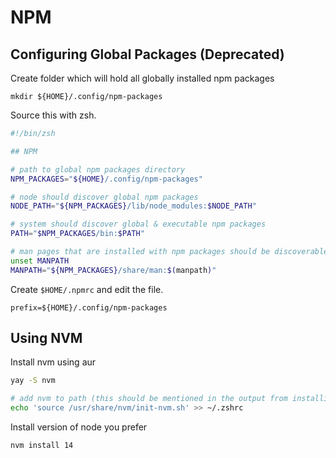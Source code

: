 # NPM

## Configuring Global Packages (Deprecated)

Create folder which will hold all globally installed npm packages

```
mkdir ${HOME}/.config/npm-packages
```

Source this with zsh.

``` zsh
#!/bin/zsh

## NPM

# path to global npm packages directory
NPM_PACKAGES="${HOME}/.config/npm-packages"

# node should discover global npm packages
NODE_PATH="${NPM_PACKAGES}/lib/node_modules:$NODE_PATH"

# system should discover global & executable npm packages
PATH="$NPM_PACKAGES/bin:$PATH"

# man pages that are installed with npm packages should be discoverable
unset MANPATH
MANPATH="${NPM_PACKAGES}/share/man:$(manpath)"
```

Create `$HOME/.npmrc` and edit the file.
```
prefix=${HOME}/.config/npm-packages
```

## Using NVM

Install nvm using aur

``` zsh
yay -S nvm

# add nvm to path (this should be mentioned in the output from installing nvm in the previous command)
echo 'source /usr/share/nvm/init-nvm.sh' >> ~/.zshrc
```

Install version of node you prefer
``` zsh
nvm install 14
```
